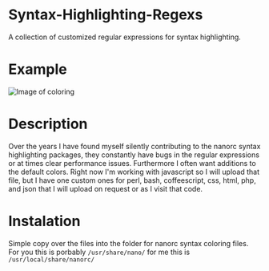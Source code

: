 # Syntax-Highlighting-Regexs
A collection of customized regular expressions for syntax highlighting.

# Example
![Image of coloring](https://image.ibb.co/ihNqnv/Screen_Shot_2017_07_14_at_9_00_00_AM.png)

# Description
Over the years I have found myself silently contributing to the nanorc syntax highlighting packages, they constantly have bugs in the regular expressions or at times clear performance issues. Furthermore I often want additions to the default colors. Right now I'm working with javascript so I will upload that file, but I have one custom ones for perl, bash, coffeescript, css, html, php, and json that I will upload on request or as I visit that code.

# Instalation
Simple copy over the files into the folder for nanorc syntax coloring files. For you this is porbably `/usr/share/nano/` for me this is `/usr/local/share/nanorc/`
